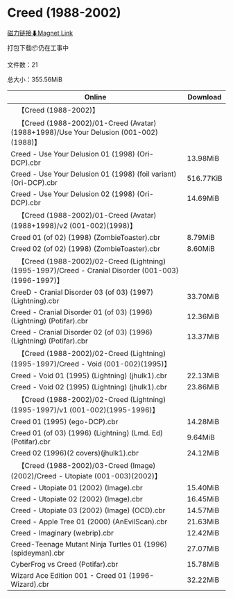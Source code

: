 # Creed (1988-2002)

[磁力链接⬇Magnet Link](magnet:?xt=urn:btih:c208ff938b68b407f18845592867bfbd5be47be6&dn=Creed%20%281988-2002%29)

打包下载📦仍在工事中

文件数：21

总大小：355.56MiB

Online | Download
--- | ---
&emsp;【Creed (1988-2002)】 | 
&emsp;【Creed (1988-2002)/01-Creed (Avatar)(1988+1998)/Use Your Delusion (001-002)(1988)】 | 
Creed - Use Your Delusion 01 (1998) (Ori-DCP).cbr | 13.98MiB
Creed - Use Your Delusion 01 (1998) (foil variant) (Ori-DCP).cbr | 516.77KiB
Creed - Use Your Delusion 02 (1998) (Ori-DCP).cbr | 14.69MiB
&emsp;【Creed (1988-2002)/01-Creed (Avatar)(1988+1998)/v2 (001-002)(1998)】 | 
Creed 01 (of 02) (1998) (ZombieToaster).cbr | 8.79MiB
Creed 02 (of 02) (1998) (ZombieToaster).cbr | 8.60MiB
&emsp;【Creed (1988-2002)/02-Creed (Lightning)(1995-1997)/Creed - Cranial Disorder (001-003)(1996-1997)】 | 
CreeD - Cranial Disorder 03 (of 03) (1997) (Lightning).cbr | 33.70MiB
Creed - Cranial Disorder 01 (of 03) (1996) (Lightning) (Potifar).cbr | 12.36MiB
Creed - Cranial Disorder 02 (of 03) (1996) (Lightning) (Potifar).cbr | 13.37MiB
&emsp;【Creed (1988-2002)/02-Creed (Lightning)(1995-1997)/Creed - Void (001-002)(1995)】 | 
Creed - Void 01 (1995) (Lightning) (jhulk1).cbr | 22.13MiB
Creed - Void 02 (1995) (Lightning) (jhulk1).cbr | 23.86MiB
&emsp;【Creed (1988-2002)/02-Creed (Lightning)(1995-1997)/v1 (001-002)(1995-1996)】 | 
Creed 01 (1995) (ego-DCP).cbr | 14.28MiB
Creed 01 (of 03) (1996) (Lightning) (Lmd. Ed) (Potifar).cbr | 9.64MiB
Creed 02 (1996)(2 covers)(jhulk1).cbr | 24.12MiB
&emsp;【Creed (1988-2002)/03-Creed (Image)(2002)/Creed - Utopiate (001-003)(2002)】 | 
Creed - Utopiate 01 (2002) (Image).cbr | 15.40MiB
Creed - Utopiate 02 (2002) (Image).cbr | 16.45MiB
Creed - Utopiate 03 (2002) (Image) (OCD).cbr | 14.57MiB
Creed - Apple Tree 01 (2000) (AnEvilScan).cbr | 21.63MiB
Creed - Imaginary (webrip).cbr | 12.42MiB
Creed-Teenage Mutant Ninja Turtles 01 (1996) (spideyman).cbr | 27.07MiB
CyberFrog vs Creed (Potifar).cbr | 15.78MiB
Wizard Ace Edition 001 - Creed 01 (1996-Wizard).cbr | 32.22MiB